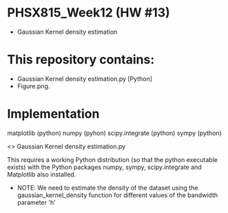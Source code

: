 # PHSX815_Week12 (HW #13)
- Gaussian Kernel density estimation


# This repository contains:



* Gaussian Kernel density estimation.py [Python] 
* Figure.png.



# Implementation


matplotlib (python)
numpy (pyhon)
scipy.integrate (python)
sympy (python)




<> Gaussian Kernel density estimation.py


This requires a working Python distribution (so that the python executable exists) with the Python packages numpy, sympy, scipy.integrate and Matplotlib also installed.

* NOTE:  We need to estimate the density of the dataset using the gaussian_kernel_density function for different values of the bandwidth parameter 'h'
